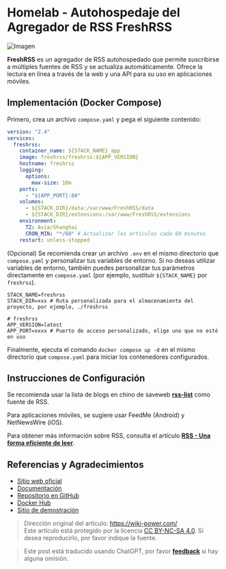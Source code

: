 # Homelab - Autohospedaje del Agregador de RSS FreshRSS

![Imagen](https://img.wiki-power.com/d/wiki-media/img/202304102312005.png)

**FreshRSS** es un agregador de RSS autohospedado que permite suscribirse a múltiples fuentes de RSS y se actualiza automáticamente. Ofrece la lectura en línea a través de la web y una API para su uso en aplicaciones móviles.

## Implementación (Docker Compose)

Primero, crea un archivo `compose.yaml` y pega el siguiente contenido:

```yaml title="compose.yaml"
version: "2.4"
services:
  freshrss:
    container_name: ${STACK_NAME}_app
    image: freshrss/freshrss:${APP_VERSION}
    hostname: freshrss
    logging:
      options:
        max-size: 10m
    ports:
      - "${APP_PORT}:80"
    volumes:
      - ${STACK_DIR}/data:/var/www/FreshRSS/data
      - ${STACK_DIR}/extensions:/var/www/FreshRSS/extensions
    environment:
      TZ: Asia/Shanghai
      CRON_MIN: "*/60" # Actualizar los artículos cada 60 minutos
    restart: unless-stopped
```

(Opcional) Se recomienda crear un archivo `.env` en el mismo directorio que `compose.yaml` y personalizar tus variables de entorno. Si no deseas utilizar variables de entorno, también puedes personalizar tus parámetros directamente en `compose.yaml` (por ejemplo, sustituir `${STACK_NAME}` por `freshrss`).

```dotenv title=".env"
STACK_NAME=freshrss
STACK_DIR=xxx # Ruta personalizada para el almacenamiento del proyecto, por ejemplo, ./freshrss

# freshrss
APP_VERSION=latest
APP_PORT=xxxx # Puerto de acceso personalizado, elige uno que no esté en uso
```

Finalmente, ejecuta el comando `docker compose up -d` en el mismo directorio que `compose.yaml` para iniciar los contenedores configurados.

## Instrucciones de Configuración

Se recomienda usar la lista de blogs en chino de saveweb [**rss-list**](https://github.com/saveweb/rss-list) como fuente de RSS.

Para aplicaciones móviles, se sugiere usar FeedMe (Android) y NetNewsWire (iOS).

Para obtener más información sobre RSS, consulta el artículo [**RSS - Una forma eficiente de leer**](https://wiki-power.com/es/RSS-%E9%AB%98%E6%95%88%E7%8E%87%E7%9A%84%E9%98%85%E8%AF%BB%E6%96%B9%E5%BC%8F/).

## Referencias y Agradecimientos

- [Sitio web oficial](https://freshrss.org)
- [Documentación](https://github.com/FreshRSS/FreshRSS/tree/edge/Docker#docker-compose)
- [Repositorio en GitHub](https://github.com/FreshRSS/FreshRSS)
- [Docker Hub](https://hub.docker.com/r/freshrss/freshrss)
- [Sitio de demostración](https://demo.freshrss.org/i/?rid=64342708bf322)

> Dirección original del artículo: <https://wiki-power.com/>  
> Este artículo está protegido por la licencia [CC BY-NC-SA 4.0](https://creativecommons.org/licenses/by/4.0/deed.zh). Si desea reproducirlo, por favor indique la fuente.

> Este post está traducido usando ChatGPT, por favor [**feedback**](https://github.com/linyuxuanlin/Wiki_MkDocs/issues/new) si hay alguna omisión.